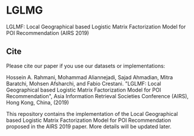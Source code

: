 # LGLMG
LGLMF: Local Geographical based Logistic Matrix Factorization Model for POI Recommendation (AIRS 2019)

## Cite
Please cite our paper if you use our datasets or implementations:

Hossein A. Rahmani, Mohammad Aliannejadi, Sajad Ahmadian, Mitra Baratchi, Mohsen Afsharchi, and Fabio Crestani. "LGLMF: Local Geographical based Logistic Matrix Factorization Model for POI Recommendation", Asia Information Retrieval Societies Conference (AIRS), Hong Kong, China, (2019)

This repository contains the implementation of the Local Geographical based Logistic Matrix Factorization Model for POI Recommendation proposed in the AIRS 2019 paper. More details will be updated later.
